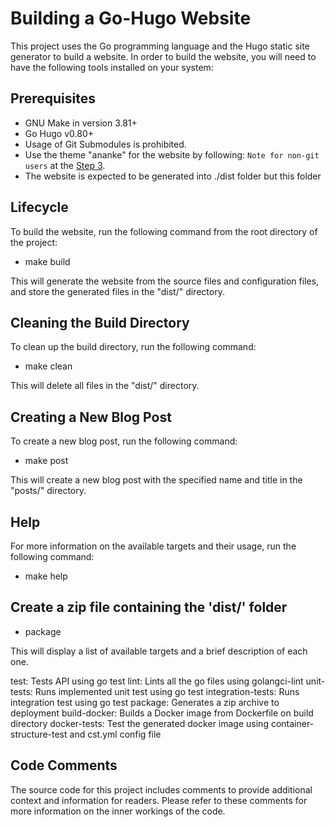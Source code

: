 # Building a Go-Hugo Website

This project uses the Go programming language and the Hugo static site
generator to build a website. In order to build the website, you will
need to have the following tools installed on your system:

## Prerequisites

- GNU Make in version 3.81+
- Go Hugo v0.80+
- Usage of Git Submodules is prohibited.
- Use the theme "ananke" for the website by following:
`Note for non-git users` at the
[Step 3](https://docs.edg.io/guides/sites_frameworks/getting_started/hugo).
- The website is expected to be generated into ./dist folder but this folder

## Lifecycle

To build the website, run the following command from the root directory
of the project:

- make build

This will generate the website from the source files and configuration
files, and store the generated files in the "dist/" directory.

## Cleaning the Build Directory

To clean up the build directory, run the following command:

- make clean

This will delete all files in the "dist/" directory.

## Creating a New Blog Post

To create a new blog post, run the following command:

- make post

This will create a new blog post with the specified name and title in
the "posts/" directory.

## Help

For more information on the available targets and their usage, run the
following command:

- make help

## Create a zip file containing the 'dist/' folder

- package

This will display a list of available targets and a brief description
of each one.

test: Tests API using go test
lint: Lints all the go files using golangci-lint
unit-tests: Runs implemented unit test using go test
integration-tests: Runs integration test using go test
package: Generates a zip archive to deployment
build-docker: Builds a Docker image from Dockerfile on build directory
docker-tests: Test the generated docker image using container-structure-test and cst.yml config file

## Code Comments

The source code for this project includes comments to provide additional
context and information for readers. Please refer to these comments for more
information on the inner workings of the code.
